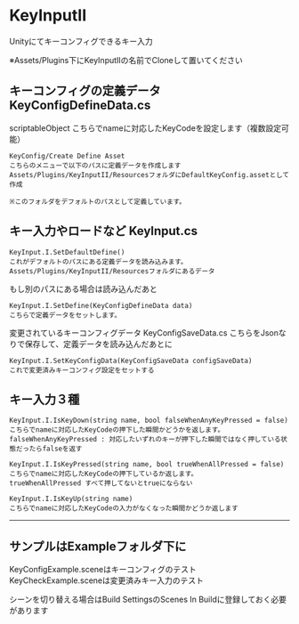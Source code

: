 # KeyInputII 
Unityにてキーコンフィグできるキー入力

※Assets/Plugins下にKeyInputIIの名前でCloneして置いてください


## キーコンフィグの定義データ KeyConfigDefineData.cs
scriptableObject
こちらでnameに対応したKeyCodeを設定します（複数設定可能）
```
KeyConfig/Create Define Asset
こちらのメニューで以下のパスに定義データを作成します
Assets/Plugins/KeyInputII/ResourcesフォルダにDefaultKeyConfig.assetとして作成

※このフォルダをデフォルトのパスとして定義しています。
```


## キー入力やロードなど KeyInput.cs
 
```
KeyInput.I.SetDefaultDefine()
これがデフォルトのパスにある定義データを読み込みます。 
Assets/Plugins/KeyInputII/Resourcesフォルダにあるデータ
```

もし別のパスにある場合は読み込んだあと
```
KeyInput.I.SetDefine(KeyConfigDefineData data)
こちらで定義データをセットします。
```

変更されているキーコンフィグデータ KeyConfigSaveData.cs 
こちらをJsonなりで保存して、定義データを読み込んだあとに 
```
KeyInput.I.SetKeyConfigData(KeyConfigSaveData configSaveData)
これで変更済みキーコンフィグ設定をセットする
```

キー入力３種
----
```
KeyInput.I.IsKeyDown(string name, bool falseWhenAnyKeyPressed = false)
こちらでnameに対応したKeyCodeの押下した瞬間かどうかを返します。
falseWhenAnyKeyPressed : 対応したいずれのキーが押下した瞬間ではなく押している状態だったらfalseを返す
```

```
KeyInput.I.IsKeyPressed(string name, bool trueWhenAllPressed = false)
こちらでnameに対応したKeyCodeの押下しているか返します。
trueWhenAllPressed すべて押してないとtrueにならない
```

```
KeyInput.I.IsKeyUp(string name)
こちらでnameに対応したKeyCodeの入力がなくなった瞬間かどうか返します
```
----

## サンプルはExampleフォルダ下に
KeyConfigExample.sceneはキーコンフィグのテスト
KeyCheckExample.sceneは変更済みキー入力のテスト

シーンを切り替える場合はBuild SettingsのScenes In Buildに登録しておく必要があります

